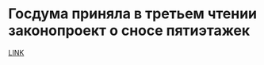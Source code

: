 # Госдума приняла в третьем чтении законопроект о сносе пятиэтажек



[LINK](https://varlamov.ru/2422466.html)